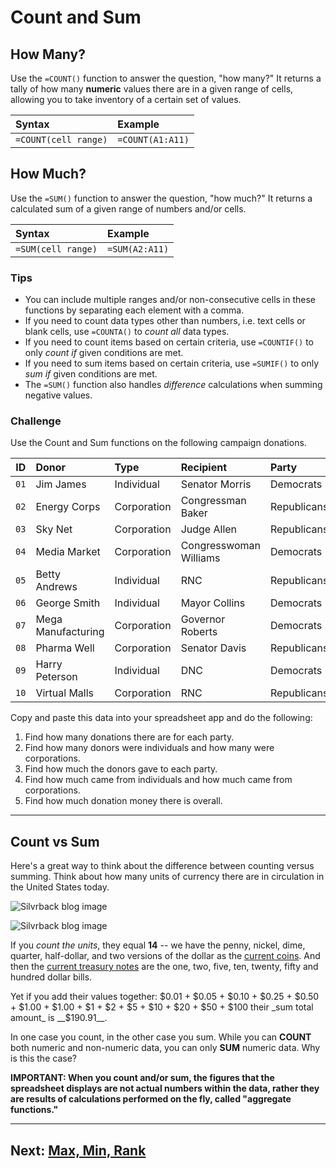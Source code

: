 # Count and Sum

## How Many?
Use the `=COUNT()` function to answer the question, "how many?" It returns a tally of how many __numeric__ values there are in a given range of cells, allowing you to take inventory of a certain set of values.

|Syntax|Example|
|:--|:--|
|`=COUNT(cell range)`|`=COUNT(A1:A11)`|

## How Much?
Use the `=SUM()` function to answer the question, "how much?" It returns a calculated sum of a given range of numbers and/or cells.

|Syntax|Example|
|:--|:--|
|`=SUM(cell range)`|`=SUM(A2:A11)`|

### Tips
- You can include multiple ranges and/or non-consecutive cells in these functions by separating each element with a comma.
- If you need to count data types other than numbers, i.e. text cells or blank cells, use `=COUNTA()` to _count all_ data types.
- If you need to count items based on certain criteria, use `=COUNTIF()` to only _count if_ given conditions are met.
- If you need to sum items based on certain criteria, use `=SUMIF()` to only _sum if_ given conditions are met.
- The `=SUM()` function also handles _difference_ calculations when summing negative values.

### Challenge
Use the Count and Sum functions on the following campaign donations.

|ID|Donor|Type|Recipient|Party|Amount|
|:--:|:--|:--|:--|:--|--:|
|`01`|Jim James|Individual|Senator Morris|Democrats|$250|
|`02`|Energy Corps|Corporation|Congressman Baker|Republicans|$1,800|
|`03`|Sky Net|Corporation|Judge Allen|Republicans|$4,000|
|`04`|Media Market|Corporation|Congresswoman Williams|Democrats|$6,700|
|`05`|Betty Andrews|Individual|RNC|Republicans|$90|
|`06`|George Smith|Individual|Mayor Collins|Democrats|$380|
|`07`|Mega Manufacturing|Corporation|Governor Roberts|Democrats|$725|
|`08`|Pharma Well|Corporation|Senator Davis|Republicans|$5,650|
|`09`|Harry Peterson|Individual|DNC|Democrats|$1,200|
|`10`|Virtual Malls|Corporation|RNC|Republicans|$9,463,800|

Copy and paste this data into your spreadsheet app and do the following:
1. Find how many donations there are for each party.
2. Find how many donors were individuals and how many were corporations.
3. Find how much the donors gave to each party.
4. Find how much came from individuals and how much came from corporations.
5. Find how much donation money there is overall.

---

## Count vs Sum
Here's a great way to think about the difference between counting versus summing. Think about how many units of currency there are in circulation in the United States today.

![Silvrback blog image](https://silvrback.s3.amazonaws.com/uploads/ed7f5ac0-e196-4323-bb1d-c46ecfb7fc25/usd-coins_crop_large.jpg)

![Silvrback blog image](https://silvrback.s3.amazonaws.com/uploads/3d8c214c-43b6-4c2f-a035-c1da94f6be48/usd-bills_reduced_large.jpg)

If you _count the units_, they equal __14__ -- we have the penny, nickel, dime, quarter, half-dollar, and two versions of the dollar as the [current coins](https://www.usmint.gov/mint_programs/circulatingCoins/). And then the [current treasury notes](https://www.treasury.gov/resource-center/faqs/Currency/Pages/denominations.aspx) are the one, two, five, ten, twenty, fifty and hundred dollar bills.

Yet if you add their values together:
$0.01 + $0.05 + $0.10 + $0.25 + $0.50 + $1.00 + $1.00 + $1 + $2 + $5 + $10 + $20 + $50 + $100
their _sum total amount_ is __$190.91__.

In one case you count, in the other case you sum. While you can __COUNT__ both numeric and non-numeric data, you can only __SUM__ numeric data. Why is this the case?

__IMPORTANT: When you count and/or sum, the figures that the spreadsheet displays are not actual numbers within the data, rather they are results of calculations performed on the fly, called "aggregate functions."__

---
Next: [Max, Min, Rank](02-max-min-rank.md)
---
